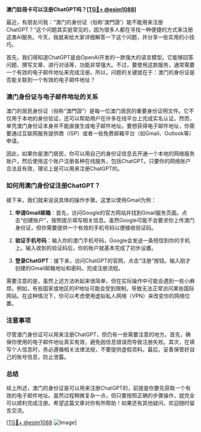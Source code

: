 **澳门註冊卡可以注册ChatGPT吗？[[TG💪+ @esim1088](https://t.me/s/esim1088)]**

最近，有朋友问我：“澳门的身份证（俗称‘澳門證’）能不能用来注册ChatGPT？”这个问题其实挺常见的，因为很多人都在寻找一种便捷的方式来注册这类AI服务。今天，我就来给大家详细解答一下这个问题，并分享一些实用的小技巧。

首先，我们得知道ChatGPT是由OpenAI开发的一款强大的语言模型。它能够回答问题、撰写文章、进行对话等，功能非常强大。不过，要使用这款服务，通常需要一个有效的电子邮件地址来完成注册。所以，问题的关键就在于：澳门的身份证是否能关联到一个有效的电子邮件地址？

### 澳门身份证与电子邮件地址的关系

澳门的居民身份证（俗称“澳門證”）是每一位澳门居民的重要身份证明文件。它不仅用于本地的身份验证，还可以帮助用户在许多在线平台上完成实名认证。然而，单凭澳门身份证本身并不能直接生成电子邮件地址。要想获得电子邮件地址，你需要通过互联网服务提供商（ISP）或者一些免费邮箱平台（如Gmail、Outlook等）申请。

因此，如果你是澳门居民，你可以用自己的身份证信息去开通一个本地的网络服务账户，然后使用这个账户注册各种在线服务，包括ChatGPT。只要你的网络账户合法且有效，理论上是可以用来注册ChatGPT的。

### 如何用澳门身份证注册ChatGPT？

接下来，我们就来说说具体的操作步骤。这里以使用Gmail为例：

1. **申请Gmail邮箱**：首先，访问Google的官方网站并找到Gmail服务页面。点击“创建账户”，按照提示填写相关信息。虽然Google可能不会要求你上传澳门身份证，但你需要提供一个有效的手机号码以便接收验证码。

2. **验证手机号码**：输入你的澳门手机号码，Google会发送一条短信到你的手机上。输入收到的验证码后，你的账户就基本完成了初步设置。

3. **登录ChatGPT**：接下来，访问ChatGPT的官网，点击“注册”按钮。输入刚才创建的Gmail邮箱地址和密码，完成注册流程。

需要注意的是，虽然上述方法听起来很简单，但在实际操作中可能会遇到一些小麻烦。例如，有些国家或地区的IP地址可能会受到限制，导致无法正常访问某些国际网站。在这种情况下，你可以考虑使用虚拟私人网络（VPN）来改变你的网络位置。

### 注意事项

尽管澳门身份证可以用来注册ChatGPT，但仍有一些需要注意的地方。首先，确保你使用的电子邮件地址真实有效，避免因信息错误而导致注册失败。其次，在填写个人信息时，务必遵循相关法律法规，不要提供虚假资料。最后，妥善保管好自己的账号信息，防止泄露。

### 总结

综上所述，澳门的身份证是可以用来注册ChatGPT的，前提是你要先获取一个有效的电子邮件地址。虽然过程稍微复杂一点，但只要按照正确的步骤操作，就完全可以顺利完成注册。希望这篇文章对你有所帮助！如果还有其他疑问，欢迎随时留言交流。

[[TG💪+ @esim1088](https://t.me/s/esim1088) ![Image](https://i.postimg.cc/4NQfJmqS/Snipaste-2025-05-13-00-14-12.png)]